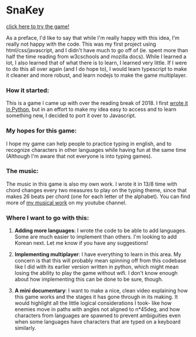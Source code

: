 # SnaKey
[click here to try the game!](https://david-fong.github.io/SnaKey-JS)


As a preface, I'd like to say that while I'm really happy with this idea, I'm really not happy with the code. This was my first project using html/css/javascript, and I didn't have much to go off of (ie. spent more than half the time reading from w3cschools and mozilla docs). While I learned a lot, I also learned that of what there is to learn, I learned very little. If I were to do this all over again (and I do hope to), I would learn typescript to make it cleaner and more robust, and learn nodejs to make the game multiplayer.


### How it started:
This is a game I came up with over the reading break of 2018. I first [wrote it in Python](https://github.com/david-fong/SnaKey), but in an effort to make my idea easy to access and to learn something new, I decided to port it over to Javascript.


### My hopes for this game:
I hope my game can help people to practice typing in english, and to recognize characters in other languages while having fun at the same time (Although I'm aware that not everyone is into typing games).


### The music:
The music in this game is also my own work. I wrote it in 13/8 time with chord changes every two measures to play on the typing theme, since that makes 26 beats per chord (one for each letter of the alphabet). You can find more of [my musical work](www.youtube.com/channel/UCfI4a-NQdz92Y2f6-mzXF_g) on my youtube channel.


### Where I want to go with this:
1. __Adding more languages__: I wrote the code to be able to add languages. Some are much easier to implement than others. I'm looking to add Korean next. Let me know if you have any suggestions!


1. __Implementing multiplayer__: I have everything to learn in this area. My concern is that this will probably mean spinning off from this codebase like I did with its earlier version written in python, which might mean losing the ability to play the game without wifi. I don't know enough about how implementing this can be done to be sure, though.


1. __A mini documentary__: I want to make a nice, clean video explaining how this game works and the stages it has gone through in its making. It would highlight all the little logical considerations I took- like how enemies move in paths with angles not aligned to n*45deg, and how characters from languages are spawned to prevent ambiguities even when some languages have characters that are typed on a keyboard similarly.
